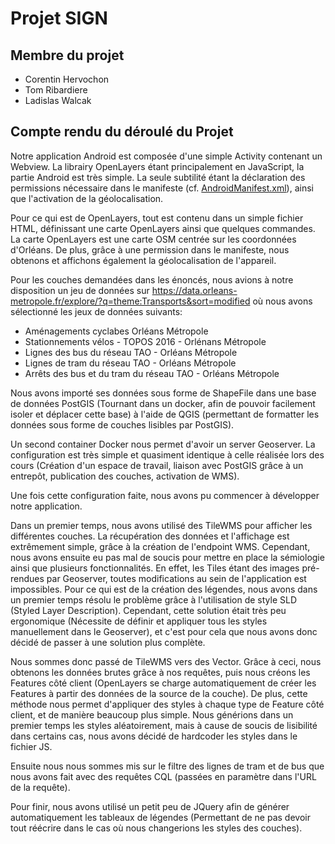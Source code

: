 # Projet SIGN

## Membre du projet
 - Corentin Hervochon
 - Tom Ribardiere
 - Ladislas Walcak

## Compte rendu du déroulé du Projet

Notre application Android est composée d'une simple Activity contenant un Webview. La librairy OpenLayers étant principalement en JavaScript, la partie Android est très simple. La seule subtilité étant la déclaration des permissions nécessaire dans le manifeste (cf. [AndroidManifest.xml](./src/main/AndroidManifest.xml)), ainsi que l'activation de la géolocalisation.

Pour ce qui est de OpenLayers, tout est contenu dans un simple fichier HTML, définissant une carte OpenLayers ainsi que quelques commandes. La carte OpenLayers est une carte OSM centrée sur les coordonnées d'Orléans. De plus, grâce à une permission dans le manifeste, nous obtenons et affichons également la géolocalisation de l'appareil.

Pour les couches demandées dans les énoncés, nous avions à notre disposition un jeu de données sur https://data.orleans-metropole.fr/explore/?q=theme:Transports&sort=modified où nous avons sélectionné les jeux de données suivants:
- Aménagements cyclabes Orléans Métropole
- Stationnements vélos - TOPOS 2016 - Orlénans Métropole
- Lignes des bus du réseau TAO - Orléans Métropole
- Lignes de tram du réseau TAO - Orléans Métropole
- Arrêts des bus et du tram du réseau TAO - Orléans Métropole

Nous avons importé ses données sous forme de ShapeFile dans une base de données PostGIS (Tournant dans un docker, afin de pouvoir facilement isoler et déplacer cette base) à l'aide de QGIS (permettant de formatter les données sous forme de couches lisibles par PostGIS).

Un second container Docker nous permet d'avoir un server Geoserver. La configuration est très simple et quasiment identique à celle réalisée lors des cours (Création d'un espace de travail, liaison avec PostGIS grâce à un entrepôt, publication des couches, activation de WMS).

Une fois cette configuration faite, nous avons pu commencer à développer notre application.

Dans un premier temps, nous avons utilisé des TileWMS pour afficher les différentes couches. La récupération des données et l'affichage est extrêmement simple, grâce à la création de l'endpoint WMS. Cependant, nous avons ensuite eu pas mal de soucis pour mettre en place la sémiologie ainsi que plusieurs fonctionnalités. En effet, les Tiles étant des images pré-rendues par Geoserver, toutes modifications au sein de l'application est impossibles. Pour ce qui est de la création des légendes, nous avons dans un premier temps résolu le problème grâce à l'utilisation de style SLD (Styled Layer Description). Cependant, cette solution était très peu ergonomique (Nécessite de définir et appliquer tous les styles manuellement dans le Geoserver), et c'est pour cela que nous avons donc décidé de passer à une solution plus complète.

Nous sommes donc passé de TileWMS vers des Vector. Grâce à ceci, nous obtenons les données brutes grâce à nos requêtes, puis nous créons les Features côté client (OpenLayers se charge automatiquement de créer les Features à partir des données de la source de la couche). De plus, cette méthode nous permet d'appliquer des styles à chaque type de Feature côté client, et de manière beaucoup plus simple. Nous générions dans un premier temps les styles aléatoirement, mais à cause de soucis de lisibilité dans certains cas, nous avons décidé de hardcoder les styles dans le fichier JS.

Ensuite nous nous sommes mis sur le filtre des lignes de tram et de bus que nous avons fait avec des requêtes CQL (passées en paramètre dans l'URL de la requête).

Pour finir, nous avons utilisé un petit peu de JQuery afin de générer automatiquement les tableaux de légendes (Permettant de ne pas devoir tout réécrire dans le cas où nous changerions les styles des couches).

